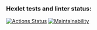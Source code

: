 ### Hexlet tests and linter status:
[![Actions Status](https://github.com/Xisp93/python-project-lvl1/workflows/hexlet-check/badge.svg)](https://github.com/Xisp93/python-project-lvl1/actions)
[![Maintainability](https://api.codeclimate.com/v1/badges/a99a88d28ad37a79dbf6/maintainability)](https://codeclimate.com/github/codeclimate/codeclimate/maintainability)
